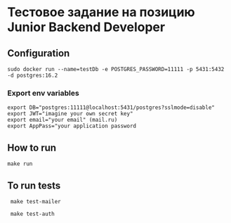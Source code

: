 # Тестовое задание на позицию Junior Backend Developer

<h2>Configuration</h2>

```
sudo docker run --name=testDb -e POSTGRES_PASSWORD=11111 -p 5431:5432 -d postgres:16.2
```

<h3>Export env variables</h3>

```
export DB="postgres:11111@localhost:5431/postgres?sslmode=disable" 
export JWT="imagine your own secret key" 
export email="your email" (mail.ru) 
export AppPass="your application password 
```

<h2>How to run</h2>

``` make run ```

<h2>To run tests</h2>

``` make test-mailer```

``` make test-auth```